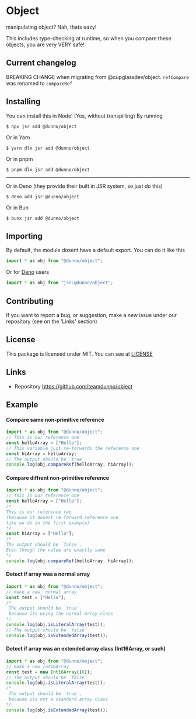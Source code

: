 # Object

manipulating object? Nah, thats eazy!

This includes type-checking at runtime, so when you compare these objects, you are very VERY safe!

## Current changelog

BREAKING CHANGE when migrating from @cupglassdev/object. `refCompare` was
renamed to `compareRef`

## Installing

You can install this in Node! (Yes, without transpilling) By running

```shell
$ npx jsr add @dunno/object
```

Or in Yarn

```shell
$ yarn dlx jsr add @dunno/object
```

Or in pnpm

```shell
$ pnpm dlx jsr add @dunno/object
```

---

Or in Deno (they provide their built in JSR system, so just do this)

```shell
$ deno add jsr:@dunno/object
```

Or in Bun

```shell
$ bunx jsr add @dunno/object
```

## Importing

By default, the module dosent have a default export. You can do it like this

```js
import * as obj from "@dunno/object";
```

Or for [Deno](https://deno.com) users

```js
import * as obj from "jsr:@dunno/object";
```

## Contributing

If you want to report a bug, or suggestion, make a new issue under our
repository (see on the 'Links' section)

## License

This package is licensed under MIT. You can see at [LICENSE](./LICENSE)

## Links

- Repository https://github.com/teamdunno/object

## Example

#### Compare same non-primitive reference

```js
import * as obj from "@dunno/object";
// This is our reference one
const helloArray = ["Hello"];
// This variable just re-forwards the reference one
const hiArray = helloArray;
// The output should be `true`
console.log(obj.compareRef(helloArray, hiArray));
```

#### Compare diffrent non-primitive reference

```js
import * as obj from "@dunno/object";
// This is our reference one
const helloArray = ["Hello"];
/*
This is our reference two
(because it dosent re-forward reference one
like we do in the first example)
*/
const hiArray = ["Hello"];
/*
The output should be `false`.
Even though the value are exactly same
*/
console.log(obj.compareRef(helloArray, hiArray));
```

#### Detect if array was a normal array

```js
import * as obj from "@dunno/object";
// make a new, normal array
const test = ["Hello"];
/*
 The output should be `true`,
 because its using the normal Array class
*/
console.log(obj.isLiteralArray(test));
// The output should be `false`
console.log(obj.isExtendedArray(test));
```

#### Detect if array was an extended array class (Int16Array, or such)

```js
import * as obj from "@dunno/object";
// make a new Int16Array
const test = new Int16Array([8]);
// The output should be `false`
console.log(obj.isLiteralArray(test));
/*
 The output should be `true`,
 because its not a standard array class
*/
console.log(obj.isExtendedArray(test));
```
